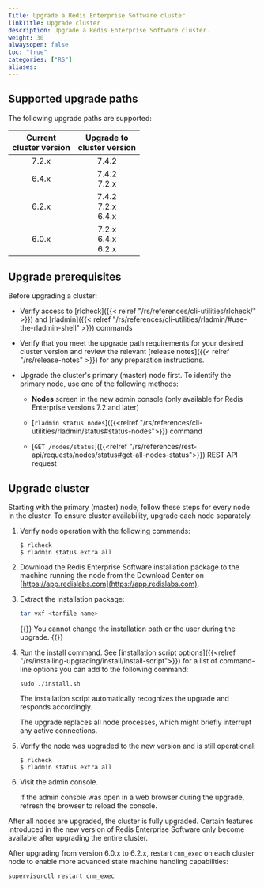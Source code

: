 ```yaml
---
Title: Upgrade a Redis Enterprise Software cluster
linkTitle: Upgrade cluster
description: Upgrade a Redis Enterprise Software cluster.
weight: 30
alwaysopen: false
toc: "true"
categories: ["RS"]
aliases: 
---
```


## Supported upgrade paths

The following upgrade paths are supported:

| Current<br/>cluster version | Upgrade to<br/>cluster version |
|:-----:|:-----:|
| 7.2.x | 7.4.2 |
| 6.4.x | 7.4.2<br />7.2.x |
| 6.2.x | 7.4.2<br />7.2.x<br />6.4.x |
| 6.0.x | 7.2.x<br />6.4.x<br />6.2.x |

## Upgrade prerequisites

Before upgrading a cluster:

- Verify access to [rlcheck]({{< relref "/rs/references/cli-utilities/rlcheck/" >}}) and [rladmin]({{< relref "/rs/references/cli-utilities/rladmin/#use-the-rladmin-shell" >}}) commands

- Verify that you meet the upgrade path requirements for your desired cluster version and review the relevant [release notes]({{< relref "/rs/release-notes" >}}) for any preparation instructions.

- Upgrade the cluster's primary (master) node first. To identify the primary node, use one of the following methods:

    - **Nodes** screen in the new admin console (only available for Redis Enterprise versions 7.2 and later)

    - [`rladmin status nodes`]({{<relref "/rs/references/cli-utilities/rladmin/status#status-nodes">}}) command
    
    - [`GET /nodes/status`]({{<relref "/rs/references/rest-api/requests/nodes/status#get-all-nodes-status">}}) REST API request

## Upgrade cluster

Starting with the primary (master) node, follow these steps for every node in the cluster. To ensure cluster availability, upgrade each node separately.

1.  Verify node operation with the following commands:

    ``` shell
    $ rlcheck
    $ rladmin status extra all
    ```

2.  Download the Redis Enterprise Software installation package to the machine running the node from the Download Center on [https://app.redislabs.com](https://app.redislabs.com).  

3.  Extract the installation package:

    ```sh
    tar vxf <tarfile name>
    ```

    {{<note>}}
You cannot change the installation path or the user during the upgrade.
    {{</note>}}

1.  Run the install command. See [installation script options]({{<relref "/rs/installing-upgrading/install/install-script">}}) for a list of command-line options you can add to the following command:

    ``` shell
    sudo ./install.sh
    ```

    The installation script automatically recognizes the upgrade and responds accordingly.

    The upgrade replaces all node processes, which might briefly interrupt any active connections.

2.  Verify the node was upgraded to the new version and is still operational:

    ``` shell
    $ rlcheck
    $ rladmin status extra all
    ```

3.  Visit the admin console.

    If the admin console was open in a web browser during the upgrade, refresh the browser to reload the console.

After all nodes are upgraded, the cluster is fully upgraded. Certain features introduced in the new version of Redis Enterprise Software only become available after upgrading the entire cluster.

After upgrading from version 6.0.x to 6.2.x, restart `cnm_exec` on each cluster node to enable more advanced state machine handling capabilities:

```sh
supervisorctl restart cnm_exec
```
